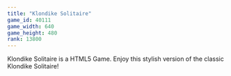 ```yaml
---
title: "Klondike Solitaire"
game_id: 40111
game_width: 640
game_height: 480
rank: 13800
---
```

Klondike Solitaire is a HTML5 Game. Enjoy this stylish version of the classic Klondike Solitaire!